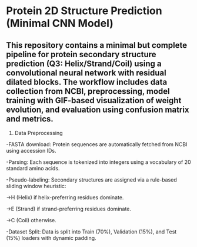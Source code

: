# Protein 2D Structure Prediction (Minimal CNN Model)

## This repository contains a minimal but complete pipeline for protein secondary structure prediction (Q3: Helix/Strand/Coil) using a convolutional neural network with residual dilated blocks. The workflow includes data collection from NCBI, preprocessing, model training with GIF-based visualization of weight evolution, and evaluation using confusion matrix and metrics.
1. Data Preprocessing

-FASTA download: Protein sequences are automatically fetched from NCBI using accession IDs.

-Parsing: Each sequence is tokenized into integers using a vocabulary of 20 standard amino acids.

-Pseudo-labeling: Secondary structures are assigned via a rule-based sliding window heuristic:

  ->H (Helix) if helix-preferring residues dominate.

  ->E (Strand) if strand-preferring residues dominate.

  ->C (Coil) otherwise.

-Dataset Split: Data is split into Train (70%), Validation (15%), and Test (15%) loaders with dynamic padding.
